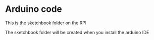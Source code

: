 # Arduino code
This is the sketchbook folder on the RPI

The sketchbook folder will be created when you install the arduino IDE

